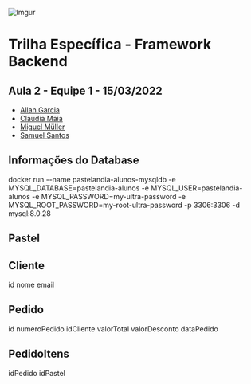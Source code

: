 ![Imgur](https://i.imgur.com/j9JmM4L.png)

# **Trilha Específica - Framework Backend**

## **Aula 2 - Equipe 1 - 15/03/2022**

- [Allan Garcia](https://github.com/)
- [Claudia Maia](https://github.com/)
- [Miguel Müller](https://github.com/miguelsmuller)
- [Samuel Santos](https://github.com/samuelLimaSantos)

## Informações do Database

docker run --name pastelandia-alunos-mysqldb -e MYSQL_DATABASE=pastelandia-alunos -e MYSQL_USER=pastelandia-alunos -e MYSQL_PASSWORD=my-ultra-password -e MYSQL_ROOT_PASSWORD=my-root-ultra-password -p 3306:3306 -d mysql:8.0.28

## Pastel

## Cliente

id
nome
email

## Pedido

id
numeroPedido
idCliente
valorTotal
valorDesconto
dataPedido

## PedidoItens

idPedido
idPastel
